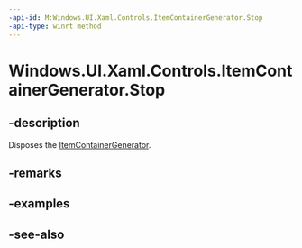 ```yaml
---
-api-id: M:Windows.UI.Xaml.Controls.ItemContainerGenerator.Stop
-api-type: winrt method
---
```


<!-- Method syntax
public void Stop()
-->

# Windows.UI.Xaml.Controls.ItemContainerGenerator.Stop

## -description
Disposes the [ItemContainerGenerator](itemcontainergenerator.md). 
<!--Kind of a weak desc but it is straight from the devdoc.-->



## -remarks

## -examples

## -see-also
